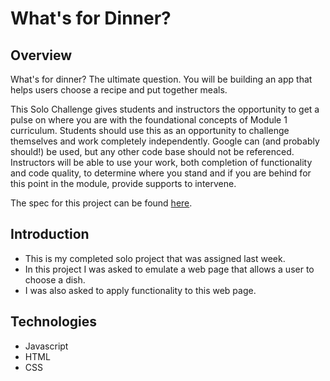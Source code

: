 # What's for Dinner?
## Overview

What's for dinner? The ultimate question. You will be building an app that helps users choose a recipe and put together meals.

This Solo Challenge gives students and instructors the opportunity to get a pulse on where you are with the foundational concepts of Module 1 curriculum. Students should use this as an opportunity to challenge themselves and work completely independently. Google can (and probably should!) be used, but any other code base should not be referenced. Instructors will be able to use your work, both completion of functionality and code quality, to determine where you stand and if you are behind for this point in the module, provide supports to intervene.

The spec for this project can be found [here](https://frontend.turing.io/projects/module-1/dinner.html).




## Introduction

 - This is my completed solo project that was assigned last week.
 - In this project I was asked to emulate a web page that allows a user to choose a dish.
 - I was also asked to apply functionality to this web page.

## Technologies
  - Javascript
  - HTML
  - CSS
